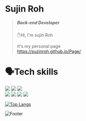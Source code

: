 # Sujin Roh
> ##### Back-end Developer
> 
>✋Hi, I'm sujin Roh <br>
>
>
>  It's my personal page <br>
>  https://suzinroh.github.io/Page/
>
# 🗣Tech skills
<div align=left>
   <img src="https://img.shields.io/badge/java-007396?style=flat&logo=appveyor&logo=java&logoColor=white"> 
    <img src="https://img.shields.io/badge/css-1572B6?style=flat&logo=appveyor&logo=css3&logoColor=white"> 
    <img src="https://img.shields.io/badge/html5-E34F26?style=flat&logo=appveyor&logo=html5&logoColor=white">
</div>
<div align=left>
  <img src="https://img.shields.io/badge/javascript-F7DF1E?style=flat&logo=appveyor&logo=javascript&logoColor=black"> 
  <img src="https://img.shields.io/badge/jquery-0769AD?style=flat&logo=appveyor&logo=jquery&logoColor=white">
  <img src="https://img.shields.io/badge/oracle-F80000?style=flat&logo=appveyor&logo=oracle&logoColor=white">
  <img src="https://img.shields.io/badge/spring-6DB33F?style=flat&logo=appveyor&logo=spring&logoColor=white"> 
</div>


[![Top Langs](https://github-readme-stats.vercel.app/api/top-langs/?username=suzinRoh&layout=compact)](https://github.com/suzinRoh/github-readme-stats)



![Footer](https://capsule-render.vercel.app/api?type=waving&color=auto&height=200&section=footer)
